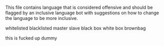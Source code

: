 This file contains language that is considered offensive and should be flagged by an inclusive language bot with suggestions on how to change the language to be more inclusive.


whitelisted
blacklisted
master
slave
black box
white box
brownbag

this is fucked up dummy
